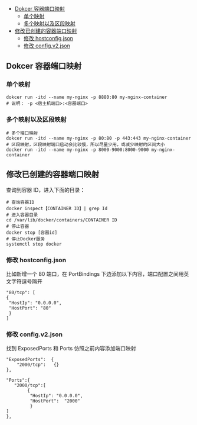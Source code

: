 <!-- START doctoc generated TOC please keep comment here to allow auto update -->
<!-- DON'T EDIT THIS SECTION, INSTEAD RE-RUN doctoc TO UPDATE -->

- [Dokcer 容器端口映射](#dokcer-%E5%AE%B9%E5%99%A8%E7%AB%AF%E5%8F%A3%E6%98%A0%E5%B0%84)
  - [单个映射](#%E5%8D%95%E4%B8%AA%E6%98%A0%E5%B0%84)
  - [多个映射以及区段映射](#%E5%A4%9A%E4%B8%AA%E6%98%A0%E5%B0%84%E4%BB%A5%E5%8F%8A%E5%8C%BA%E6%AE%B5%E6%98%A0%E5%B0%84)
- [修改已创建的容器端口映射](#%E4%BF%AE%E6%94%B9%E5%B7%B2%E5%88%9B%E5%BB%BA%E7%9A%84%E5%AE%B9%E5%99%A8%E7%AB%AF%E5%8F%A3%E6%98%A0%E5%B0%84)
  - [修改 hostconfig.json](#%E4%BF%AE%E6%94%B9-hostconfigjson)
  - [修改 config.v2.json](#%E4%BF%AE%E6%94%B9-configv2json)

<!-- END doctoc generated TOC please keep comment here to allow auto update -->

## Dokcer 容器端口映射

### 单个映射

    dokcer run -itd --name my-nginx -p 8880:80 my-nginx-container
    # 说明： -p <宿主机端口>:<容器端口>

### 多个映射以及区段映射

    # 多个端口映射
    dokcer run -itd --name my-nginx -p 80:80 -p 443:443 my-nginx-container
    # 区段映射，区段映射端口启动会比较慢，所以尽量少用，或减少映射的区间大小
    docker run -itd --name my-nginx -p 8000-9000:8000-9000 my-nginx-container

## 修改已创建的容器端口映射

查询到容器 ID，进入下面的目录：

```shell
# 查询容器ID
docker inspect【CONTAINER ID】| grep Id
# 进入容器目录
cd /var/lib/docker/containers/CONTAINER ID
# 停止容器
docker stop [容器id]
# 停止Docker服务
systemctl stop docker

```

### 修改 hostconfig.json

比如新增一个 80 端口，在 PortBindings 下边添加以下内容，端口配置之间用英文字符逗号隔开

```
"80/tcp": [
{
 "HostIp": "0.0.0.0",
 "HostPort": "80"
 }
]
```

### 修改 config.v2.json

找到 ExposedPorts 和 Ports 仿照之前内容添加端口映射

```
"ExposedPorts":  {
    "2000/tcp":   {}
},

"Ports":{
   "2000/tcp":[
        {
         "HostIp": "0.0.0.0",
         "HostPort":  "2000"
         }
]
},
```

